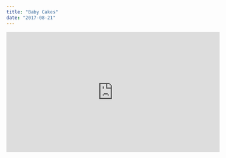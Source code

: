 ```yaml
---
title: "Baby Cakes"
date: "2017-08-21"
---
```


<iframe width="560" height="315" src="https://www.youtube.com/embed/GxN4NgGfzSI" frameborder="0" allow="accelerometer; autoplay; encrypted-media; gyroscope; picture-in-picture" allowfullscreen title="Baby Cakes"></iframe>